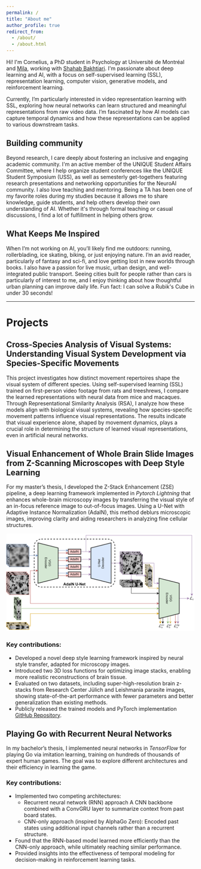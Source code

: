 ```yaml
---
permalink: /
title: "About me"
author_profile: true
redirect_from: 
  - /about/
  - /about.html
---
```


Hi! I'm Cornelius, a PhD student in Psychology at Université de Montréal and [Mila](https://mila.quebec/en/directory/cornelius-crijnen), working with [Shahab Bakhtiari](https://mila.quebec/en/directory/shahab-bakhtiari). I'm passionate about deep learning and AI, with a focus on self-supervised learning (SSL), representation learning, computer vision, generative models, and reinforcement learning.

Currently, I’m particularly interested in video representation learning with SSL, exploring how neural networks can learn structured and meaningful representations from raw video data. I’m fascinated by how AI models can capture temporal dynamics and how these representations can be applied to various downstream tasks.

## Building community

Beyond research, I care deeply about fostering an inclusive and engaging academic community. I'm an active member of the UNIQUE Student Affairs Committee, where I help organize student conferences like the UNIQUE Student Symposium (USS), as well as semesterly get-togethers featuring research presentations and networking opportunities for the NeuroAI community. I also love teaching and mentoring. Being a TA has been one of my favorite roles during my studies because it allows me to share knowledge, guide students, and help others develop their own understanding of AI. Whether it's through formal teaching or casual discussions, I find a lot of fulfillment in helping others grow.

## What Keeps Me Inspired

When I’m not working on AI, you’ll likely find me outdoors: running, rollerblading, ice skating, biking, or just enjoying nature. I’m an avid reader, particularly of fantasy and sci-fi, and love getting lost in new worlds through books. I also have a passion for live music, urban design, and well-integrated public transport. Seeing cities built for people rather than cars is particularly of interest to me, and I enjoy thinking about how thoughtful urban planning can improve daily life. Fun fact: I can solve a Rubik's Cube in under 30 seconds!

---

# Projects

## Cross-Species Analysis of Visual Systems: Understanding Visual System Development via Species-Specific Movements

This project investigates how distinct movement repertoires shape the visual system of different species. Using self-supervised learning (SSL) trained on first-person video footage from rats and treeshrews, I compare the learned representations with neural data from mice and macaques. Through Representational Similarity Analysis (RSA), I analyze how these models align with biological visual systems, revealing how species-specific movement patterns influence visual representations. The results indicate that visual experience alone, shaped by movement dynamics, plays a crucial role in determining the structure of learned visual representations, even in artificial neural networks.  


## Visual Enhancement of Whole Brain Slide Images from Z-Scanning Microscopes with Deep Style Learning

For my master’s thesis, I developed the Z-Stack Enhancement (ZSE) pipeline, a deep learning framework implemented in *Pytorch Lightning* that enhances whole-brain microscopy images by transferring the visual style of an in-focus reference image to out-of-focus images. Using a U-Net with Adaptive Instance Normalization (AdaIN), this method deblurs microscopic images, improving clarity and aiding researchers in analyzing fine cellular structures.  

![Training Pipeline](https://github.com/ccrijnen/Z-Stack-Enhancement/raw/main/reports/method/training.png)

### **Key contributions:**  
* Developed a novel deep style learning framework inspired by neural style transfer, adapted for microscopy images.  
* Introduced two 3D loss functions for optimizing image stacks, enabling more realistic reconstructions of brain tissue.  
* Evaluated on two datasets, including super-high-resolution brain z-stacks from Research Center Jülich and Leishmania parasite images, showing state-of-the-art performance with fewer parameters and better generalization than existing methods.  
* Publicly released the trained models and PyTorch implementation [GitHub Repository](https://github.com/ccrijnen/Z-Stack-Enhancement).  


## Playing Go with Recurrent Neural Networks

In my bachelor’s thesis, I implemented neural networks in *TensorFlow* for playing Go via imitation learning, training on hundreds of thousands of expert human games. The goal was to explore different architectures and their efficiency in learning the game.  

### **Key contributions:**  
* Implemented two competing architectures:  
  * Recurrent neural network (RNN) approach A CNN backbone combined with a ConvGRU layer to summarize context from past board states.  
  * CNN-only approach (inspired by AlphaGo Zero): Encoded past states using additional input channels rather than a recurrent structure.  
* Found that the RNN-based model learned more efficiently than the CNN-only approach, while ultimately reaching similar performance.  
* Provided insights into the effectiveness of temporal modeling for decision-making in reinforcement learning tasks.  
